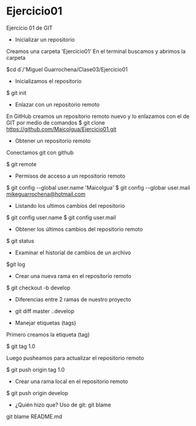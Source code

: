 # Ejercicio01
Ejercicio 01 de GIT

- Inicializar un repositorio

Creamos una carpeta 'Ejercicio01'
En el terminal buscamos y abrimos la carpeta

$cd d´/'Miguel Guarrochena/Clase03/Ejercicio01

- Inicializamos el repositorio

$ git init

- Enlazar con un repositorio remoto

En GitHub creamos un repositorio remoto nuevo y lo enlazamos con el de GIT
por medio de comandos
$ git clone https://github.com/Maicolgua/Ejercicio01.git


- Obtener un repositorio remoto

Conectamos git con github

$ git remote

- Permisos de acceso a un repositorio remoto

$ git config --global user.name 'Maicolgua'
$ git config --globar user.mail mikeguarrochena@hotmail.com

- Listando los ultimos cambios del repositorio

$ git config user.name
$ git config user.mail

- Obtener los últimos cambios del repositorio remoto

$ git status

- Examinar el historial de cambios de un archivo

$git log

- Crear una nueva rama en el repositorio remoto

$ git checkout -b develop

- Diferencias entre 2 ramas de nuestro proyecto

- git diff master ..develop
- Manejar etiquetas (tags)

Primero creamos la etiqueta (tag)

$ git tag 1.0

Luego pusheamos para actualizar el repositorio remoto

$ git push origin tag 1.0

- Crear una rama local en el repositorio remoto

$ git push origin develop

- ¿Quién hizo que? Uso de git: git blame

git blame README.md